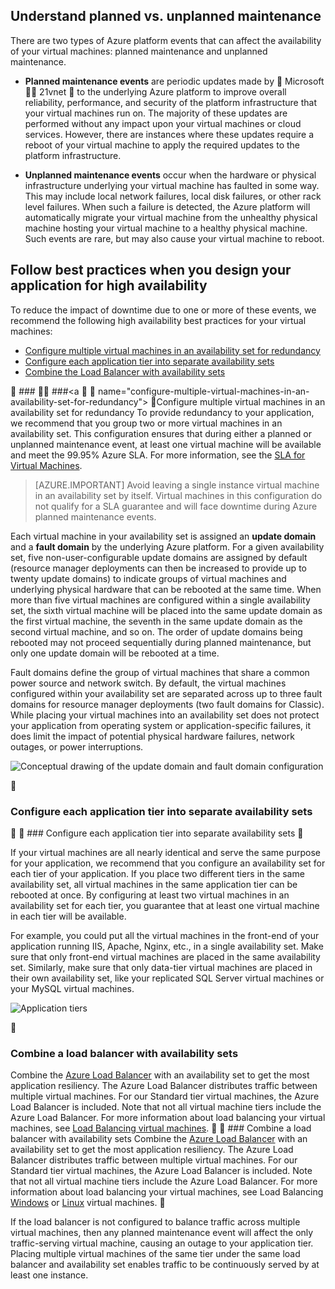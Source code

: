 ## Understand planned vs. unplanned maintenance
There are two types of Azure platform events that can affect the availability of your virtual machines: planned maintenance and unplanned maintenance.

- **Planned maintenance events** are periodic updates made by  Microsoft  21vnet  to the underlying Azure platform to improve overall reliability, performance, and security of the platform infrastructure that your virtual machines run on. The majority of these updates are performed without any impact upon your virtual machines or cloud services. However, there are instances where these updates require a reboot of your virtual machine to apply the required updates to the platform infrastructure.

- **Unplanned maintenance events** occur when the hardware or physical infrastructure underlying your virtual machine has faulted in some way. This may include local network failures, local disk failures, or other rack level failures. When such a failure is detected, the Azure platform will automatically migrate your virtual machine from the unhealthy physical machine hosting your virtual machine to a healthy physical machine. Such events are rare, but may also cause your virtual machine to reboot.

## Follow best practices when you design your application for high availability
To reduce the impact of downtime due to one or more of these events, we recommend the following high availability best practices for your virtual machines:

* [Configure multiple virtual machines in an availability set for redundancy]
* [Configure each application tier into separate availability sets]
* [Combine the Load Balancer with availability sets]


 ###  ###<a   name="configure-multiple-virtual-machines-in-an-availability-set-for-redundancy"></a>  Configure multiple virtual machines in an availability set for redundancy
To provide redundancy to your application, we recommend that you group two or more virtual machines in an availability set. This configuration ensures that during either a planned or unplanned maintenance event, at least one virtual machine will be available and meet the 99.95% Azure SLA. For more information, see the [SLA for Virtual Machines](https://azure.microsoft.com/support/legal/sla/virtual-machines/).

> [AZURE.IMPORTANT] Avoid leaving a single instance virtual machine in an availability set by itself. Virtual machines in this configuration do not qualify for a SLA guarantee and will face downtime during Azure planned maintenance events.

Each virtual machine in your availability set is assigned an **update domain** and a **fault domain** by the underlying Azure platform. For a given availability set, five non-user-configurable update domains are assigned by default (resource manager deployments can then be increased to provide up to twenty update domains) to indicate groups of virtual machines and underlying physical hardware that can be rebooted at the same time. When more than five virtual machines are configured within a single availability set, the sixth virtual machine will be placed into the same update domain as the first virtual machine, the seventh in the same update domain as the second virtual machine, and so on. The order of update domains being rebooted may not proceed sequentially during planned maintenance, but only one update domain will be rebooted at a time.

Fault domains define the group of virtual machines that share a common power source and network switch. By default, the virtual machines configured within your availability set are separated across up to three fault domains for resource manager deployments (two fault domains for Classic). While placing your virtual machines into an availability set does not protect your application from operating system or application-specific failures, it does limit the impact of potential physical hardware failures, network outages, or power interruptions.

<!--Image reference-->
   ![Conceptual drawing of the update domain and fault domain configuration](./media/virtual-machines-common-manage-availability/ud-fd-configuration.png)



### Configure each application tier into separate availability sets


###<a name="configure-each-application-tier-into-separate-availability-sets"></a> Configure each application tier into separate availability sets


If your virtual machines are all nearly identical and serve the same purpose for your application, we recommend that you configure an availability set for each tier of your application.  If you place two different tiers in the same availability set, all virtual machines in the same application tier can be rebooted at once. By configuring at least two virtual machines in an availability set for each tier, you guarantee that at least one virtual machine in each tier will be available.

For example, you could put all the virtual machines in the front-end of your application running IIS, Apache, Nginx, etc., in a single availability set. Make sure that only front-end virtual machines are placed in the same availability set. Similarly, make sure that only data-tier virtual machines are placed in their own availability set, like your replicated SQL Server virtual machines or your MySQL virtual machines.

<!--Image reference-->
   ![Application tiers](./media/virtual-machines-common-manage-availability/application-tiers.png)



### Combine a load balancer with availability sets
Combine the [Azure Load Balancer](/documentation/articles/load-balancer-overview/) with an availability set to get the most application resiliency. The Azure Load Balancer distributes traffic between multiple virtual machines. For our Standard tier virtual machines, the Azure Load Balancer is included. Note that not all virtual machine tiers include the Azure Load Balancer. For more information about load balancing your virtual machines, see [Load Balancing  virtual machines](/documentation/articles/virtual-machines-linux-load-balance/).


###<a name="combine-the-load-balancer-with-availability-sets"></a> Combine a load balancer with availability sets
Combine the [Azure Load Balancer](/documentation/articles/load-balancer-overview/) with an availability set to get the most application resiliency. The Azure Load Balancer distributes traffic between multiple virtual machines. For our Standard tier virtual machines, the Azure Load Balancer is included. Note that not all virtual machine tiers include the Azure Load Balancer. For more information about load balancing your virtual machines, see Load Balancing [Windows](/documentation/articles/virtual-machines-windows-load-balance/) or [Linux](/documentation/articles/virtual-machines-linux-load-balance/) virtual machines.


If the load balancer is not configured to balance traffic across multiple virtual machines, then any planned maintenance event will affect the only traffic-serving virtual machine, causing an outage to your application tier. Placing multiple virtual machines of the same tier under the same load balancer and availability set enables traffic to be continuously served by at least one instance.

 

<!-- Link references -->
[Configure multiple virtual machines in an availability set for redundancy]: #configure-multiple-virtual-machines-in-an-availability-set-for-redundancy
[Configure each application tier into separate availability sets]: #configure-each-application-tier-into-separate-availability-sets
[Combine the Load Balancer with availability sets]: #combine-the-load-balancer-with-availability-sets
[Avoid single instance virtual machines in availability sets]: #avoid-single-instance-virtual-machines-in-availability-sets

